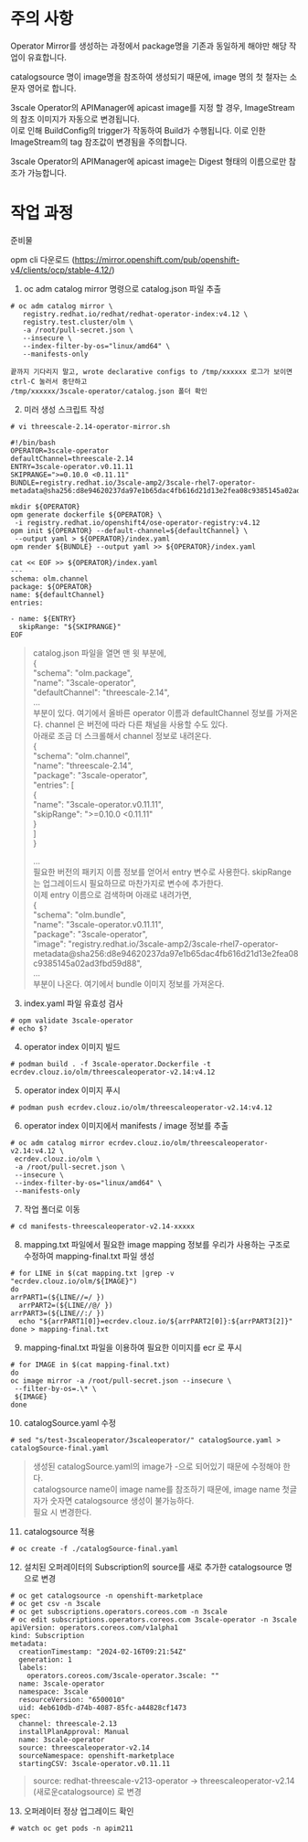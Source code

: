 # 주의 사항

Operator Mirror를 생성하는 과정에서 package명을 기존과 동일하게 해야만 해당 작업이 유효합니다.

catalogsource 명이 image명을 참조하여 생성되기 때문에, image 명의 첫 철자는 소문자 영어로 합니다.

3scale Operator의 APIManager에 apicast image를 지정 할 경우, ImageStream의 참조 이미지가 자동으로 변경됩니다.  
이로 인해 BuildConfig의 trigger가 작동하여 Build가 수행됩니다. 이로 인한 ImageStream의 tag 참조값이 변경됨을 주의합니다.

3scale Operator의 APIManager에 apicast image는 Digest 형태의 이름으로만 참조가 가능합니다.



# 작업 과정



준비물

opm cli 다운로드 (https://mirror.openshift.com/pub/openshift-v4/clients/ocp/stable-4.12/)



1. oc adm catalog mirror 명령으로 catalog.json 파일 추출
```
# oc adm catalog mirror \
   registry.redhat.io/redhat/redhat-operator-index:v4.12 \
   registry.test.cluster/olm \
   -a /root/pull-secret.json \
   --insecure \
   --index-filter-by-os="linux/amd64" \
   --manifests-only

끝까지 기다리지 말고, wrote declarative configs to /tmp/xxxxxx 로그가 보이면 ctrl-C 눌러서 중단하고
/tmp/xxxxxx/3scale-operator/catalog.json 폴더 확인
```

2. 미러 생성 스크립트 작성
```
# vi threescale-2.14-operator-mirror.sh

#!/bin/bash
OPERATOR=3scale-operator
defaultChannel=threescale-2.14
ENTRY=3scale-operator.v0.11.11
SKIPRANGE=">=0.10.0 <0.11.11"
BUNDLE=registry.redhat.io/3scale-amp2/3scale-rhel7-operator-metadata@sha256:d8e94620237da97e1b65dac4fb616d21d13e2fea08c9385145a02ad3fbd59d88

mkdir ${OPERATOR}
opm generate dockerfile ${OPERATOR} \
 -i registry.redhat.io/openshift4/ose-operator-registry:v4.12
opm init ${OPERATOR} --default-channel=${defaultChannel} \
 --output yaml > ${OPERATOR}/index.yaml
opm render ${BUNDLE} --output yaml >> ${OPERATOR}/index.yaml

cat << EOF >> ${OPERATOR}/index.yaml
---
schema: olm.channel
package: ${OPERATOR}
name: ${defaultChannel}
entries:

- name: ${ENTRY}
  skipRange: "${SKIPRANGE}"
EOF
```

> catalog.json 파일을 열면 맨 윗 부분에,  
> {  
>     "schema": "olm.package",  
>     "name": "3scale-operator",  
>     "defaultChannel": "threescale-2.14",  
> …  
> 부분이 있다. 여기에서 올바른 operator 이름과 defaultChannel 정보를 가져온다. channel 은 버전에 따라 다른 채널을 사용할 수도 있다.  
> 아래로 조금 더 스크롤해서 channel 정보로 내려온다.  
> {  
>     "schema": "olm.channel",  
>     "name": "threescale-2.14",  
>     "package": "3scale-operator",  
>     "entries": [  
>         {  
>             "name": "3scale-operator.v0.11.11",  
>             "skipRange": ">=0.10.0 <0.11.11"  
>         }  
>     ]  
> }  
>   
> …  
> 필요한 버전의 패키지 이름 정보를 얻어서 entry 변수로 사용한다. skipRange 는 업그레이드시 필요하므로 마찬가지로 변수에 추가한다.  
> 이제 entry 이름으로 검색하며 아래로 내려가면,  
> {  
>     "schema": "olm.bundle",  
>     "name": "3scale-operator.v0.11.11",  
>     "package": "3scale-operator",  
>     "image": "registry.redhat.io/3scale-amp2/3scale-rhel7-operator-metadata@sha256:d8e94620237da97e1b65dac4fb616d21d13e2fea08c9385145a02ad3fbd59d88",  
> ...  
> 부분이 나온다. 여기에서 bundle 이미지 정보를 가져온다.



3. index.yaml 파일 유효성 검사
```
# opm validate 3scale-operator
# echo $?
```


4. operator index 이미지 빌드
```
# podman build . -f 3scale-operator.Dockerfile -t ecrdev.clouz.io/olm/threescaleoperator-v2.14:v4.12
```


5. operator index 이미지 푸시
```
# podman push ecrdev.clouz.io/olm/threescaleoperator-v2.14:v4.12
```


6. operator index 이미지에서 manifests / image 정보를 추출
```
# oc adm catalog mirror ecrdev.clouz.io/olm/threescaleoperator-v2.14:v4.12 \
 ecrdev.clouz.io/olm \
 -a /root/pull-secret.json \
 --insecure \
 --index-filter-by-os="linux/amd64" \
 --manifests-only
```

7. 작업 폴더로 이동
```
# cd manifests-threescaleoperator-v2.14-xxxxx
```


8. mapping.txt 파일에서 필요한 image mapping 정보를 우리가 사용하는 구조로 수정하여 mapping-final.txt 파일 생성
```
# for LINE in $(cat mapping.txt |grep -v "ecrdev.clouz.io/olm/${IMAGE}")
do
arrPART1=(${LINE//=/ })
  arrPART2=(${LINE//@/ })
arrPART3=(${LINE//:/ })
  echo "${arrPART1[0]}=ecrdev.clouz.io/${arrPART2[0]}:${arrPART3[2]}"
done > mapping-final.txt
```


9. mapping-final.txt 파일을 이용하여 필요한 이미지를 ecr 로 푸시
```
# for IMAGE in $(cat mapping-final.txt)
do
oc image mirror -a /root/pull-secret.json --insecure \
 --filter-by-os=.\* \
 ${IMAGE}
done
```


10. catalogSource.yaml 수정
```
# sed "s/test-3scaleoperator/3scaleoperator/" catalogSource.yaml > catalogSource-final.yaml
```
> 생성된 catalogSource.yaml의 image가 <namespace>-<image name>으로 되어있기 때문에 수정해야 한다.  
> catalogsource name이 image name를 참조하기 때문에, image name 첫글자가 숫자면 catalogsource 생성이 불가능하다.  
> 필요 시 변경한다.



11. catalogsource 적용
```
# oc create -f ./catalogSource-final.yaml
```


12. 설치된 오퍼레이터의 Subscription의 source를 새로 추가한 catalogsource 명으로 변경
```
# oc get catalogsource -n openshift-marketplace
# oc get csv -n 3scale
# oc get subscriptions.operators.coreos.com -n 3scale
# oc edit subscriptions.operators.coreos.com 3scale-operator -n 3scale
apiVersion: operators.coreos.com/v1alpha1
kind: Subscription
metadata:
  creationTimestamp: "2024-02-16T09:21:54Z"
  generation: 1
  labels:
    operators.coreos.com/3scale-operator.3scale: ""
  name: 3scale-operator
  namespace: 3scale
  resourceVersion: "6500010"
  uid: 4eb610db-d74b-4087-85fc-a44828cf1473
spec:
  channel: threescale-2.13
  installPlanApproval: Manual
  name: 3scale-operator
  source: threescaleoperator-v2.14
  sourceNamespace: openshift-marketplace
  startingCSV: 3scale-operator.v0.11.11
```
> source: redhat-threescale-v213-operator -> threescaleoperator-v2.14 (새로운catalogsource) 로 변경

13. 오퍼레이터 정상 업그레이드 확인
```
# watch oc get pods -n apim211
```
